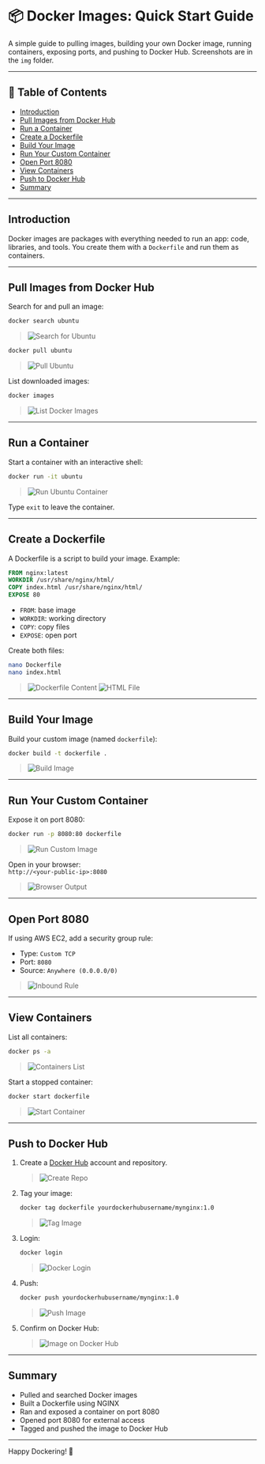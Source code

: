 # 📦 Docker Images: Quick Start Guide

A simple guide to pulling images, building your own Docker image, running containers, exposing ports, and pushing to Docker Hub. Screenshots are in the `img` folder.

---

## 📑 Table of Contents
- [Introduction](#introduction)
- [Pull Images from Docker Hub](#pull-images-from-docker-hub)
- [Run a Container](#run-a-container)
- [Create a Dockerfile](#create-a-dockerfile)
- [Build Your Image](#build-your-image)
- [Run Your Custom Container](#run-your-custom-container)
- [Open Port 8080](#open-port-8080)
- [View Containers](#view-containers)
- [Push to Docker Hub](#push-to-docker-hub)
- [Summary](#summary)

---

## Introduction
Docker images are packages with everything needed to run an app: code, libraries, and tools. You create them with a `Dockerfile` and run them as containers.

---

## Pull Images from Docker Hub

Search for and pull an image:

```bash
docker search ubuntu
```
> ![Search for Ubuntu](img/Docker-search.png)

```bash
docker pull ubuntu
```
> ![Pull Ubuntu](img/docker-pull-ubuntu.png)

List downloaded images:

```bash
docker images
```
> ![List Docker Images](img/docker-images-list.png)

---

## Run a Container

Start a container with an interactive shell:

```bash
docker run -it ubuntu
```
> ![Run Ubuntu Container](img/docker-run-ubuntu.png)

Type `exit` to leave the container.

---

## Create a Dockerfile

A Dockerfile is a script to build your image. Example:

```Dockerfile
FROM nginx:latest
WORKDIR /usr/share/nginx/html/
COPY index.html /usr/share/nginx/html/
EXPOSE 80
```

- `FROM`: base image
- `WORKDIR`: working directory
- `COPY`: copy files
- `EXPOSE`: open port

Create both files:

```bash
nano Dockerfile
nano index.html
```
> ![Dockerfile Content](img/create-dockerfile.png)
> ![HTML File](img/create-index-html.png)

---

## Build Your Image

Build your custom image (named `dockerfile`):

```bash
docker build -t dockerfile .
```
> ![Build Image](img/docker-build-image.png)

---

## Run Your Custom Container

Expose it on port 8080:

```bash
docker run -p 8080:80 dockerfile
```
> ![Run Custom Image](img/docker-run.png)

Open in your browser:  
`http://<your-public-ip>:8080`
> ![Browser Output](img/browser-view.png)

---

## Open Port 8080

If using AWS EC2, add a security group rule:
- Type: `Custom TCP`
- Port: `8080`
- Source: `Anywhere (0.0.0.0/0)`

> ![Inbound Rule](img/add-port-8080.png)

---

## View Containers

List all containers:

```bash
docker ps -a
```
> ![Containers List](img/docker-ps-a.png)

Start a stopped container:

```bash
docker start dockerfile
```
> ![Start Container](img/docker-start.png)

---

## Push to Docker Hub

1. Create a [Docker Hub](https://hub.docker.com) account and repository.
   > ![Create Repo](img/create-dockerhub-repo.png)
2. Tag your image:
   ```bash
   docker tag dockerfile yourdockerhubusername/mynginx:1.0
   ```
   > ![Tag Image](img/docker-tag-image.png)
3. Login:
   ```bash
   docker login
   ```
   > ![Docker Login](img/docker-login.png)
4. Push:
   ```bash
   docker push yourdockerhubusername/mynginx:1.0
   ```
   > ![Push Image](img/docker-push.png)
5. Confirm on Docker Hub:
   > ![Image on Docker Hub](img/dockerhub-image.png)

---

## Summary

- Pulled and searched Docker images
- Built a Dockerfile using NGINX
- Ran and exposed a container on port 8080
- Opened port 8080 for external access
- Tagged and pushed the image to Docker Hub

---

Happy Dockering! 🐳


